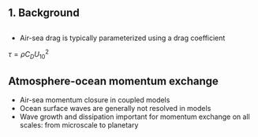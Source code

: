 <section>

## 1. Background
</section>


<section>

##

* Air-sea drag is typically parameterized using a drag coefficient

$\tau = \rho C_D U_{10}^2$

</section>


<section>

## Atmosphere-ocean momentum exchange

* Air-sea momentum closure in coupled models
* Ocean surface waves are generally not resolved in models
* Wave growth and dissipation important for momentum exchange on all scales: from microscale to planetary
</section>


<section>


</section>
